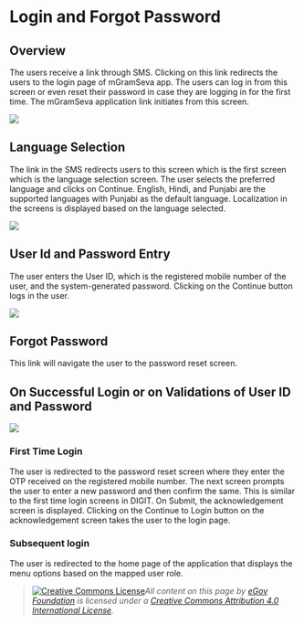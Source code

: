 # Login and Forgot Password

## Overview

The users receive a link through SMS. Clicking on this link redirects the users to the login page of mGramSeva app. The users can log in from this screen or even reset their password in case they are logging in for the first time. The mGramSeva application link initiates from this screen.

![](<../../../.gitbook/assets/image (3).png>)

## **Language Selection**

The link in the SMS redirects users to this screen which is the first screen which is the language selection screen. The user selects the preferred language and clicks on Continue. English, Hindi, and Punjabi are the supported languages with Punjabi as the default language. Localization in the screens is displayed based on the language selected.

![](<../../../.gitbook/assets/image (50).png>)

## **User Id and Password Entry**&#x20;

The user enters the User ID, which is the registered mobile number of the user, and the system-generated password. Clicking on the Continue button logs in the user.

![](<../../../.gitbook/assets/image (45).png>)

## **Forgot Password**

This link will navigate the user to the password reset screen.

## **On Successful Login or on Validations of User ID and Password**

![](<../../../.gitbook/assets/image (23).png>)

### **First Time Login**

The user is redirected to the password reset screen where they enter the OTP received on the registered mobile number. The next screen prompts the user to enter a new password and then confirm the same. This is similar to the first time login screens in DIGIT. On Submit, the acknowledgement screen is displayed. Clicking on the Continue to Login button on the acknowledgement screen takes the user to the login page.

### **Subsequent login**&#x20;

The user is redirected to the home page of the application that displays the menu options based on the mapped user role.

> [![Creative Commons License](https://i.creativecommons.org/l/by/4.0/80x15.png)_​_](http://creativecommons.org/licenses/by/4.0/)_All content on this page by_ [_eGov Foundation_](https://egov.org.in/) _is licensed under a_ [_Creative Commons Attribution 4.0 International License_](http://creativecommons.org/licenses/by/4.0/)_._
